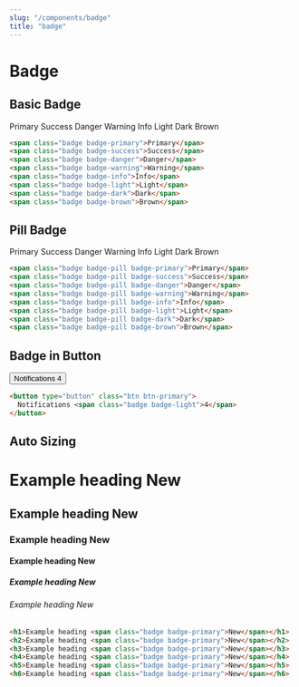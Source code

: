 ```yaml
---
slug: "/components/badge"
title: "badge"
---
```


# Badge

## Basic Badge
<div class="card">
<div class="card-body">
<span class="badge badge-primary">Primary</span>
<span class="badge badge-success">Success</span>
<span class="badge badge-danger">Danger</span>
<span class="badge badge-warning">Warning</span>
<span class="badge badge-info">Info</span>
<span class="badge badge-light">Light</span>
<span class="badge badge-dark">Dark</span>
<span class="badge badge-brown">Brown</span>

```html
<span class="badge badge-primary">Primary</span>
<span class="badge badge-success">Success</span>
<span class="badge badge-danger">Danger</span>
<span class="badge badge-warning">Warning</span>
<span class="badge badge-info">Info</span>
<span class="badge badge-light">Light</span>
<span class="badge badge-dark">Dark</span>
<span class="badge badge-brown">Brown</span>
```
</div>
</div>

## Pill Badge
<div class="card">
<div class="card-body">
<span class="badge badge-pill badge-primary">Primary</span>
<span class="badge badge-pill badge-success">Success</span>
<span class="badge badge-pill badge-danger">Danger</span>
<span class="badge badge-pill badge-warning">Warning</span>
<span class="badge badge-pill badge-info">Info</span>
<span class="badge badge-pill badge-light">Light</span>
<span class="badge badge-pill badge-dark">Dark</span>
<span class="badge badge-pill badge-brown">Brown</span>

```html
<span class="badge badge-pill badge-primary">Primary</span>
<span class="badge badge-pill badge-success">Success</span>
<span class="badge badge-pill badge-danger">Danger</span>
<span class="badge badge-pill badge-warning">Warning</span>
<span class="badge badge-pill badge-info">Info</span>
<span class="badge badge-pill badge-light">Light</span>
<span class="badge badge-pill badge-dark">Dark</span>
<span class="badge badge-pill badge-brown">Brown</span>
```
</div>
</div>


## Badge in Button
<div class="card">
<div class="card-body">
<button type="button" class="btn btn-primary">
  Notifications <span class="badge badge-light">4</span>
</button>

```html
<button type="button" class="btn btn-primary">
  Notifications <span class="badge badge-light">4</span>
</button>
```
</div>
</div>


## Auto Sizing
<div class="card">
<div class="card-body">
<h1>Example heading <span class="badge badge-primary">New</span></h1>
<h2>Example heading <span class="badge badge-primary">New</span></h2>
<h3>Example heading <span class="badge badge-primary">New</span></h3>
<h4>Example heading <span class="badge badge-primary">New</span></h4>
<h5>Example heading <span class="badge badge-primary">New</span></h5>
<h6>Example heading <span class="badge badge-primary">New</span></h6>

```html
<h1>Example heading <span class="badge badge-primary">New</span></h1>
<h2>Example heading <span class="badge badge-primary">New</span></h2>
<h3>Example heading <span class="badge badge-primary">New</span></h3>
<h4>Example heading <span class="badge badge-primary">New</span></h4>
<h5>Example heading <span class="badge badge-primary">New</span></h5>
<h6>Example heading <span class="badge badge-primary">New</span></h6>
```
</div>
</div>
